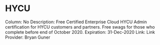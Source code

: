 # HYCU

Column: No
Description: Free Certified Enterprise Cloud HYCU Admin certification for HYCU customers and partners. Free swags for those who complete before end of October 2020.
Expiration: 31-Dec-2020
Link: Link
Provider: Bryan Guner

